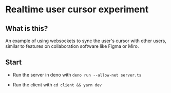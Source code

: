 # Realtime user cursor experiment

## What is this?

An example of using websockets to sync the user's cursor with other users, similar to features on collaboration software like Figma or Miro.

## Start

- Run the server in deno with `deno run --allow-net server.ts`

- Run the client with `cd client && yarn dev`